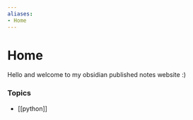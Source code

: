 ```yaml
---
aliases:
- Home
---
```

# Home
Hello and welcome to my obsidian published notes website :)

### Topics
- [[python]]